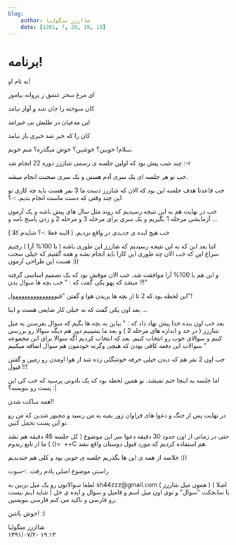 ```yaml
---
blog:
    author: شااززز منگولیا
    date: [1391, 7, 20, 19, 13]
---
```

# برنامه!

<div class="cnt">
به نام او!<p></p>
<p>ای مرغ سحر عشق ز پروانه بیاموز</p>
<p>کان سوخته را جان شد و آواز نیامد</p>
<p>این مدعیان در طلبش بی خبرانند</p>
<p>کان را که خبر شد خبری باز نیامد</p>
<p>سلام! خوبین؟ خوشین؟ خوش میگذره؟ منم خوبم.</p>
<p>چند شب پیش بود که اولین جلسه ی رسمی شاززز دوره 22 انجام شد :-r</p>
<p>خب تو هر جلسه ای یک سری آدم هستن و یک سری صحبت انجام میشه.</p>
<p>خب قاعدتا هدف جلسه این بود که الان که شاززز دست ما 3 نفر هست باید چه کاری تو این چند وقتی که دست ماست انجام بدیم. :-؟</p>
<p>خب در نهایت هم به این نتیجه رسیدیم که روند مثل سال های پیش باشه و یک آزمون آزمایشی مرحله 1 بگیریم و یک سری برای مرحله 3 و مرحله 2 و زدن پاسخ نامه و ...</p>
<p>خب هیچ ایده ی جدیدی در واقع نزدیم. ( البته فعلا :-؟ شایدم کلا )</p>
<p>اما بعد این که به این نتیجه رسیدیم که شاززز این طوری باشه ( با 100% آرا ) رفتیم سراغ این که خب الان چه طوری این کارا باید انجام بشه و همه گفتیم که خیلی سخت هست این طراحی آزمون :))</p>
<p>و این هم با 100% آرا موافقت شد. خب الان موقش بود که یک تصمیم اساسی گرفته میشد که یهو یکی گفت که : " خب بچه ها سوال بدن !!!"</p>
<p>این لحظه بود که 2 تا از بچه ها پریدن هوا و گفتن "قبووووووووووووووول"!</p>
<p>بعد اون یکی گفت که نه خیلی کار ضایعی هست و اینا ...</p>
<p>بعد خب اون بنده خدا پیش نهاد داد که : " بیاین به بچه ها بگیم که سوال بفرستن به میل شاززز ( در حد و اندازه های مرحله 2 ) و بعد ما بشینیم دور هم دیگه سوالا رو بررسی کنیم و سوالای خوب رو انتخاب کنیم. بعد که انتخاب کردیم اگه سوالا برای این مجموعه سوالات این دفعه کافی بودن که هیچی وگرنه خودمون هم سوال اضافه میکنیم "</p>
<p>خب اون 2 نفر هم که دیدن خیلی حرفه خوشگلی زده شد از هوا اومدن رو زمین و گفتن قبول !!!</p>
<p>اما جلسه به اینجا ختم نمیشد. تو همین لحظه بود که یک نادونی پرسید که خب کی این پست رو بنویسه؟ :|</p>
<p>همه ساکت شدن!!</p>
<p>در نهایت پس از جنگ و دعوا های فراوان زور بقیه به من رسید و مجبور شدین که من رو تو این پست تحمل کنین.</p>
<p>حتی در زمانی از اون حدود 30 دقیقه دعوا سر این موضوع ( کل جلسه 45 دقیقه هم نشد =)) ) ما از تابع رندوم  ++C هم استفاده کردیم که مورد قبول دوستان واقع نشد.</p>
<p>خلاصه از همه ی این ها بگذریم جلسه ی خوبی بود و کلی هم خندیدیم :))</p>
<p>راستی موضوع اصلی یادم رفت. :-سوت</p>
<p>لطفا سوالاتون رو یک میل بزنین به sh44zzz@gmail.com ( همون میل شاززز ) ( اصلا شاید اینم نیست ) با سابجکت "سوال" و توی اون میل اسم و فامیل و سوال و ایده ی حل رو فارسی و تاکید می کنم فارسی بنویسین.</p>
<p>خوش باشن! :)</p>
</div>

<div class="blog-info">
    <div class="blog-author">شااززز منگولیا</div>
    <div class="blog-date">۱۳۹۱/۰۷/۲۰ ۱۹:۱۳</div>
</div>

